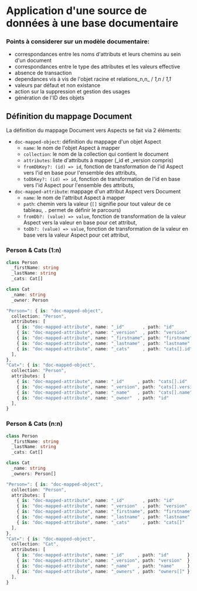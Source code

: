 Application d'une source de données à une base documentaire
==================================================

### Points à considerer sur un modèle documentaire:

 - correspondances entre les noms d'attributs et leurs chemins au sein d'un document
 - correspondances entre le type des attributes et les valeurs effective
 - absence de transaction
 - dependances vis à vis de l'objet racine et relations_n,n_ / _1,n_ / _1,1_
 - valeurs par défaut et non existance
 - action sur la suppression et gestion des usages
 - génération de l'ID des objets

## Définition du mappage Document

La définition du mappage Document vers Aspects se fait via 2 éléments: 

 - `doc-mapped-object`: définition du mappage d'un objet Aspect
   - `name`: le nom de l'objet Aspect à mapper
   - `collection`: le nom de la collection qui contient le document
   - `attributes`: liste d'attributs à mapper (_id et _version compris)
   - `fromDbKey?: (id) => id`, fonction de transformation de l'id Aspect vers l'id en base pour l'ensemble des attributs,
   - `toDbKey?: (id) => id`, fonction de transformation de l'id en base vers l'id Aspect pour l'ensemble des attributs,
 - `doc-mapped-attribute`: mappage d'un attribut Aspect vers Document
   - `name`: le nom de l'attribut Aspect à mapper
   - `path`: chemin vers la valeur (`[]` signifie pour tout valeur de ce tableau, `.` permet de définir le parcours)
   - `fromDb?: (value) => value`, fonction de transformation de la valeur Aspect vers la valeur en base pour cet attribut,
   - `toDb?: (value) => value`, fonction de transformation de la valeur en base vers la valeur Aspect pour cet attribut,

### Person & Cats (1:n)

```ts
class Person
  _firstName: string
  _lastName: string
  _cats: Cat[]

class Cat
  _name: string
  _owner: Person

"Person=": { is: "doc-mapped-object",
  collection: "Person",
  attributes: [
    { is: "doc-mapped-attribute", name: "_id"       , path: "id"        },
    { is: "doc-mapped-attribute", name: "_version"  , path: "version"   },
    { is: "doc-mapped-attribute", name: "_firstname", path: "firstname" },
    { is: "doc-mapped-attribute", name: "_lastname" , path: "lastname"  },
    { is: "doc-mapped-attribute", name: "_cats"     , path: "cats[].id" },
  ],
},
"Cat=": { is: "doc-mapped-object",
  collection: "Person",
  attributes: [
    { is: "doc-mapped-attribute", name: "_id"     , path: "cats[].id"      },
    { is: "doc-mapped-attribute", name: "_version", path: "cats[].version" },
    { is: "doc-mapped-attribute", name: "_name"   , path: "cats[].name"    },
    { is: "doc-mapped-attribute", name: "_owner"  , path: "id"             },
  ],
}
```

### Person & Cats (n:n)

```ts
class Person
  _firstName: string
  _lastName: string
  _cats: Cat[]

class Cat
  _name: string
  _owners: Person[]

"Person=": { is: "doc-mapped-object",
  collection: "Person",
  attributes: [
    { is: "doc-mapped-attribute", name: "_id"       , path: "id"        },
    { is: "doc-mapped-attribute", name: "_version"  , path: "version"   },
    { is: "doc-mapped-attribute", name: "_firstname", path: "firstname" },
    { is: "doc-mapped-attribute", name: "_lastname" , path: "lastname"  },
    { is: "doc-mapped-attribute", name: "_cats"     , path: "cats[]"    },
  ],
},
"Cat=": { is: "doc-mapped-object",
  collection: "Cat",
  attributes: [
    { is: "doc-mapped-attribute", name: "_id"     , path: "id"       },
    { is: "doc-mapped-attribute", name: "_version", path: "version"  },
    { is: "doc-mapped-attribute", name: "_name"   , path: "name"     },
    { is: "doc-mapped-attribute", name: "_owners" , path: "owners[]" },
  ],
}
```
